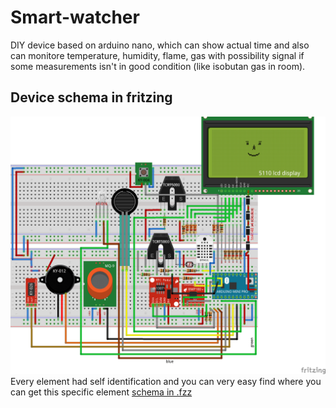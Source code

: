 # Smart-watcher
DIY device based on arduino nano, which can show actual time and also can monitore temperature, humidity, flame, gas with possibility signal if some measurements isn't in good condition (like isobutan gas in room).

## Device schema in fritzing
![smart-watcher](/maket.png)
Every element had self identification and you can very easy find where you can get this specific element [schema in .fzz](/maket.fzz)
